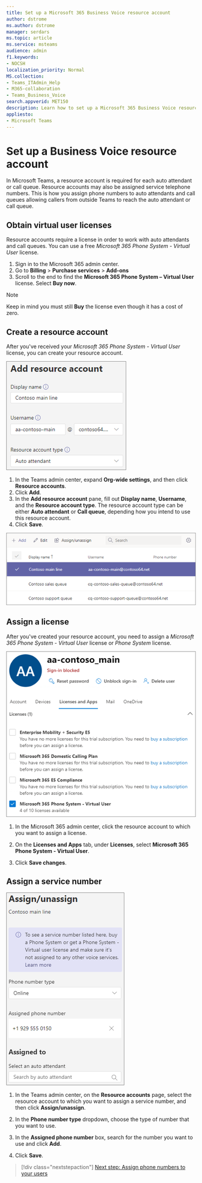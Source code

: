 ```yaml
---
title: Set up a Microsoft 365 Business Voice resource account
author: dstrome 
ms.author: dstrome
manager: serdars
ms.topic: article
ms.service: msteams
audience: admin
f1.keywords:
- NOCSH
localization_priority: Normal
MS.collection: 
- Teams_ITAdmin_Help
- M365-collaboration
- Teams_Business_Voice
search.appverid: MET150
description: Learn how to set up a Microsoft 365 Business Voice resource account for use with auto attendants.
appliesto: 
- Microsoft Teams
---
```


# Set up a Business Voice resource account

In Microsoft Teams, a resource account is required for each auto attendant or call queue. Resource accounts may also be assigned service telephone numbers. This is how you assign phone numbers to auto attendants and call queues allowing callers from outside Teams to reach the auto attendant or call queue.

## Obtain virtual user licenses

Resource accounts require a license in order to work with auto attendants and call queues. You can use a free *Microsoft 365 Phone System - Virtual User* license.

1. Sign in to the Microsoft 365 admin center.
2. Go to **Billing** > **Purchase services** > **Add-ons**
3. Scroll to the end to find the **Microsoft 365 Phone System – Virtual User** license. Select **Buy now**.

> [!NOTE]
> Keep in mind you must still  **Buy** the license even though it has a cost of zero.

## Create a resource account

After you've received your *Microsoft 365 Phone System - Virtual User* license, you can create your resource account.

![Screenshot of add resource account user interface](../media/resource-account-add.png)

1. In the Teams admin center, expand **Org-wide settings**, and then click **Resource accounts**.
2. Click **Add**.
3. In the **Add resource account** pane, fill out **Display name**, **Username**, and the **Resource account type**. The resource account type can be either **Auto attendant** or **Call queue**, depending how you intend to use this resource account.
4. Click **Save**.

![Screenshot of a list of resource accounts](../media/resource-accounts-page.png)

## Assign a license

After you've created your resource account, you need to assign a *Microsoft 365 Phone System - Virtual User* license or *Phone System* license.

![Screenshot of assign licenses user interface in the Microsoft 365 admin center](../media/resource-account-assign-virtual-user-license.png)

1. In the Microsoft 365 admin center, click the resource account to which you want to assign a license.

2. On the **Licenses and Apps** tab, under **Licenses**, select **Microsoft 365 Phone System - Virtual User**.

3. Click **Save changes**.

## Assign a service number

![Screenshot of the assign service number user interface](../media/resource-account-assign-phone-number.png)

1. In the Teams admin center, on the **Resource accounts** page, select the resource account to which you want to assign a service number, and then click **Assign/unassign**.

2. In the **Phone number type** dropdown, choose the type of number that you want to use.

3. In the **Assigned phone number** box, search for the number you want to use and click **Add**.

4. Click **Save**.

> [!div class="nextstepaction"]
> [Next step: Assign phone numbers to your users](set-up-assign-numbers.md)
